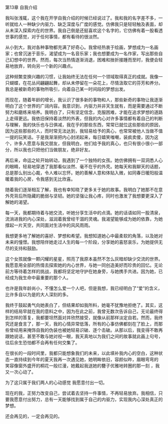 ﻿第13章 自我介绍

我叫张浅辄，这个我在开学自我介绍的时候已经说过了。我和我的名字差不多，一听就给人一种缺少内驱力、缺乏深度与广度的感觉。仿佛我只是轻轻触及表面，却从未深入探索内在的世界。我自己倒是还挺喜欢这个名字的，它仿佛有着一股看透世事的感觉，对于任何事情，都有看待的很淡然。

从小到大，我对各种事物都充满了好奇心。我曾经热衷于绘画，梦想成为一名画家；也曾沉迷于音乐，渴望成为一名音乐家；我也想要成为一名作家，写出那些自己幻想中的世界。然而，每次当热情逐渐消退，困难和挫折接踵而至时，我便会轻易地放弃，转向另一个新的兴趣点。

这种频繁变换兴趣的习惯，让我始终无法在任何一个领域取得真正的成就。我像一只蝴蝶，在花丛间翩翩起舞，却从未停留在一朵花上，尽情汲取它的芬芳和养分。我总是被新奇的事物所吸引，向着自己某一时间段的梦想出发。

而现在，随着年龄的增长，我认识了很多新的事物和人，那些新奇的事物让我逐渐明白了这个世界的广阔内容。我意识到，内驱力并非天生就有，而是需要通过不断努力和磨练来培养。我明白了，只有坚定信念，克服困难，才能在追求梦想的道路上走得更远。我依旧保持着淡然的外表，但我的内心对许多事情都有着自己的判断与理解，我的快乐也与日俱减，我在乎的那些东西，常常已就位这些那些的原因，因为这些那些的人，而时常无法达到，我轻易给予的真心，也常常被他人当做不值一提的玩笑话。于是我渐渐把内心封闭起来，每日嬉笑嗤嘲，装疯卖傻，因为这个，许多人愿意与我交朋友，但我明白，他们给予我的真心，也只有很小很小一部分，所以我也只把他们当做朋友，绝非好友。

再后来，命运之轮开始转动，我遇到了一个独特的女孩。她仿佛拥有一双洞悉人心的眼睛，轻易地穿透了我那看似淡然、毫不在乎的外壳。她每天和我聊天的话题，总是那么别出心裁，令人难以忘怀。她的善解人意和体贴入微，如同春日暖阳般温暖着我的心房，令我感到无比欣喜。

随着我们逐渐相互了解，我也有幸知晓了更多关于她的故事。我明白了她那不在意外壳背后所隐藏的脆弱与坚韧。她的坚强让我心疼，同时也激发了我想要更深入了解她的渴望。

每一天，我都期待着与她交流，听她分享生活中的点滴。她的话语如同一股清泉，流淌进我的内心深处，滋润着我曾经干涸的灵魂。我渴望能够成为她的依靠，为她撑起一片天空，共同面对生活中的风风雨雨。

我想更多地了解她的喜好、梦想和希望。我想知道她心中最柔软的角落，以及她对未来的憧憬。我想陪伴她走过人生的每一个阶段，分享她的喜怒哀乐，为她提供无尽的支持和鼓励。

这个女孩就像一颗闪耀的星星，照亮了我原本虽然不怎么灰暗却缺少交流的世界。我愿意用全部的热情去探索她的内心世界，与她一同创造美好而珍贵的回忆。无论前方等待着怎样的挑战，我都将坚定地守护在她身旁，与她携手共进。因为她，已经成为我生命中最重要的那个人。

也许是我年龄尚小，不懂怎么爱一个人吧，但是我想，我已经明白了“爱”的含义，比许多自以为是的大人深刻的多。

我终于鼓起勇气向她表白了，但结果却如我所料，她毫不犹豫地拒绝了。其实，这样的结局早就在我的意料之中，因为在此之前，我曾无数次告诉自己，无论最终得到怎样的答复，我都要坦然面对并欣然接受，就像从前那样淡定自若。然而，我终究还是食言了，那一天，我的心情异常低落，所有的心事仿佛都刻在了脸上，而那些曾经用来掩饰自我的伪装也被她轻易识破、逐个击破。从那以后，我变得不敢再跟她说话，甚至不敢与她对视一眼，我天真地以为我们之间的故事就此画上句号，往后余生恐怕都不会再有任何交集了。

在很长的一段时间里，我都只能想象我们的未来，以此填补我内心的空白，这种状态一直持续到今年的夏天我再一次遇见她，她明眸依旧，容颜似昨，眉眼弯弯的 笑容像窗外盛开的桐花一般烂漫，她戴起我送她的簪子优雅地转圈的那一刻 ，我又一次心动了。

为了这只属于我们两人的心动感觉 我愿意付出一切。

现在的我，正努力改变自己，尝试着去坚持一件事情，不再轻易放弃。我相信，只要我愿意付出努力，总有一天能够找到属于自己的内驱力，实现我内心深处真正的梦想。

还会再见的，一定会再见的。

